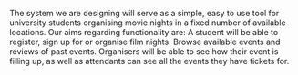 The system we are designing will serve as a simple,
easy to use tool for university students organising movie nights in a fixed number
of available locations. Our aims regarding functionality are:
A student will be able to register, sign up for or organise film nights.
Browse available events and reviews of past events.
Organisers will be able to see how their event is filling up,
as well as attendants can see all the events they have tickets for.
